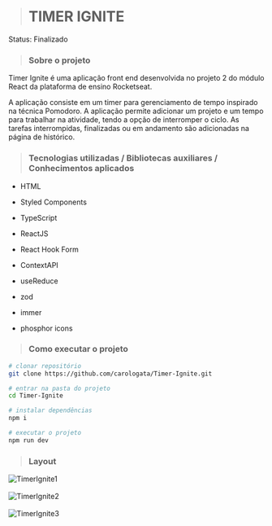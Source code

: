 > <h1>TIMER IGNITE</h1>

Status: Finalizado

> <h3>Sobre o projeto</h3>

<p>Timer Ignite é uma aplicação front end desenvolvida no projeto 2 do módulo React da plataforma de ensino Rocketseat.</p>

<p>A aplicação consiste em um timer para gerenciamento de tempo inspirado na técnica Pomodoro. A aplicação permite adicionar um projeto e um tempo para trabalhar na atividade, tendo a opção de interromper o ciclo. As tarefas interrompidas, finalizadas ou em andamento são adicionadas na página de histórico.</p>

> <h3>Tecnologias utilizadas / Bibliotecas auxiliares / Conhecimentos aplicados </h3>

+ HTML
+ Styled Components
+ TypeScript
+ ReactJS


+ React Hook Form

+ ContextAPI
+ useReduce 

+ zod
+ immer
+ phosphor icons

> <h3>Como executar o projeto</h3>

```bash
# clonar repositório
git clone https://github.com/carologata/Timer-Ignite.git

# entrar na pasta do projeto
cd Timer-Ignite

# instalar dependências
npm i

# executar o projeto
npm run dev

```

> <h3>Layout</h3>

![TimerIgnite1](https://user-images.githubusercontent.com/105884639/186502454-a26f3fef-4fc5-4865-be64-74c008621a1d.PNG)
</br>
</br>
![TimerIgnite2](https://user-images.githubusercontent.com/105884639/186502488-d157ff75-a872-46c3-a3b8-c1f4f842936e.PNG)
</br>
</br>
![TimerIgnite3](https://user-images.githubusercontent.com/105884639/186502542-e538c5f9-59c6-4252-a042-191fa4818bbb.PNG)
